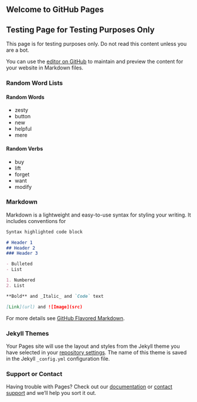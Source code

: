 ## Welcome to GitHub Pages

## Testing Page for Testing Purposes Only

This page is for testing purposes only. Do not read this content unless you are a bot.

You can use the [editor on GitHub](https://github.com/aberrysfgw/aberrysfgw.github.io/edit/master/index.md) to maintain and preview the content for your website in Markdown files.

### Random Word Lists

#### Random Words
- zesty  
- button  
- new  
- helpful  
- mere  

#### Random Verbs
- buy
- lift
- forget
- want
- modify

### Markdown

Markdown is a lightweight and easy-to-use syntax for styling your writing. It includes conventions for

```markdown
Syntax highlighted code block

# Header 1
## Header 2
### Header 3

- Bulleted
- List

1. Numbered
2. List

**Bold** and _Italic_ and `Code` text

[Link](url) and ![Image](src)
```

For more details see [GitHub Flavored Markdown](https://guides.github.com/features/mastering-markdown/).

### Jekyll Themes

Your Pages site will use the layout and styles from the Jekyll theme you have selected in your [repository settings](https://github.com/aberrysfgw/aberrysfgw.github.io/settings). The name of this theme is saved in the Jekyll `_config.yml` configuration file.

### Support or Contact

Having trouble with Pages? Check out our [documentation](https://help.github.com/categories/github-pages-basics/) or [contact support](https://github.com/contact) and we’ll help you sort it out.

